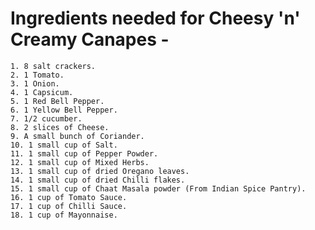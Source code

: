 # Ingredients needed for Cheesy 'n' Creamy Canapes -
    1. 8 salt crackers.
    2. 1 Tomato.
    3. 1 Onion.
    4. 1 Capsicum.
    5. 1 Red Bell Pepper.
    6. 1 Yellow Bell Pepper.
    7. 1/2 cucumber.
    8. 2 slices of Cheese.
    9. A small bunch of Coriander.
    10. 1 small cup of Salt.
    11. 1 small cup of Pepper Powder.
    12. 1 small cup of Mixed Herbs.
    13. 1 small cup of dried Oregano leaves.
    14. 1 small cup of dried Chilli flakes.
    15. 1 small cup of Chaat Masala powder (From Indian Spice Pantry).
    16. 1 cup of Tomato Sauce.
    17. 1 cup of Chilli Sauce.
    18. 1 cup of Mayonnaise.
    

